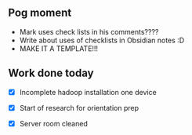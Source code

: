 ## Pog moment
- Mark uses check lists in his comments????
- Write about uses of checklists in Obsidian notes :D
- MAKE IT A TEMPLATE!!!


## Work done today
- [x]  Incomplete hadoop installation one device
- [x] Start of research for orientation prep 
- [x] Server room cleaned

